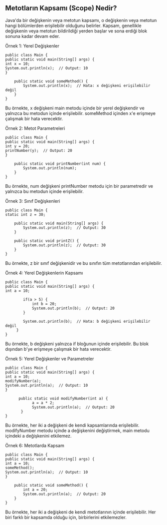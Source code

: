 Metotların Kapsamı (Scope) Nedir?
-

Java'da bir değişkenin veya metotun kapsamı, o değişkenin veya metotun hangi bölümlerden erişilebilir olduğunu belirler. Kapsam, genellikle değişkenin veya metotun bildirildiği yerden başlar ve sona erdiği blok sonuna kadar devam eder.

Örnek 1: Yerel Değişkenler

    public class Main {    
    public static void main(String[] args) {        
    int x = 10;        
    System.out.println(x);  // Output: 10    
    }
    
        public static void someMethod() {        
            System.out.println(x);  // Hata: x değişkeni erişilebilir değil    
        }
    }

Bu örnekte, x değişkeni main metodu içinde bir yerel değişkendir ve yalnızca bu metodun içinde erişilebilir. someMethod içinden x'e erişmeye çalışmak bir hata verecektir.

Örnek 2: Metot Parametreleri

    public class Main {    
    public static void main(String[] args) {        
    int y = 20;        
    printNumber(y);  // Output: 20    
    }
    
        public static void printNumber(int num) {        
            System.out.println(num);    
        }
    }

Bu örnekte, num değişkeni printNumber metodu için bir parametredir ve yalnızca bu metodun içinde erişilebilir.

Örnek 3: Sınıf Değişkenleri


    public class Main {    
    static int z = 30;
    
        public static void main(String[] args) {        
            System.out.println(z);  // Output: 30    
        }    
    
        public static void printZ() {        
            System.out.println(z);  // Output: 30    
        }
    }

Bu örnekte, z bir sınıf değişkenidir ve bu sınıfın tüm metotlarından erişilebilir.

Örnek 4: Yerel Değişkenlerin Kapsamı

    public class Main {    
    public static void main(String[] args) {        
    int a = 10;
    
            if(a > 5) {            
                int b = 20;            
                System.out.println(b);  // Output: 20        
            }        
    
            System.out.println(b);  // Hata: b değişkeni erişilebilir değil    
         }
    }

Bu örnekte, b değişkeni yalnızca if bloğunun içinde erişilebilir. Bu blok dışından b'ye erişmeye çalışmak bir hata verecektir.

Örnek 5: Yerel Değişkenler ve Parametreler

    public class Main {    
    public static void main(String[] args) {        
    int a = 10;        
    modifyNumber(a);        
    System.out.println(a);  // Output: 10    
    }
    
          public static void modifyNumber(int a) {        
                a = a * 2;        
                System.out.println(a);  // Output: 20    
           }
    }

Bu örnekte, her iki a değişkeni de kendi kapsamlarında erişilebilir. modifyNumber metodu içinde a değişkenini değiştirmek, main metodu içindeki a değişkenini etkilemez.

Örnek 6: Metotlarda Kapsam

    public class Main {    
    public static void main(String[] args) {        
    int a = 10;        
    someMethod();        
    System.out.println(a);  // Output: 10    
    }
    
        public static void someMethod() {        
            int a = 20;        
            System.out.println(a);  // Output: 20    
        }
    }

Bu örnekte, her iki a değişkeni de kendi metotlarının içinde erişilebilir. Her biri farklı bir kapsamda olduğu için, birbirlerini etkilemezler.
